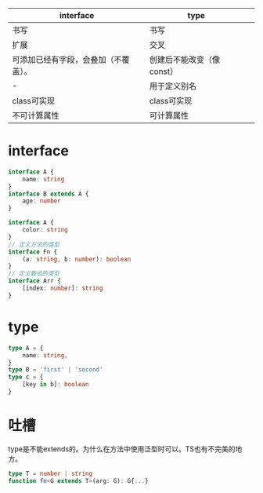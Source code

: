 |interface|type||
|-|-|-|
|书写|书写||
|扩展|交叉||
|可添加已经有字段，会叠加（不覆盖）。|创建后不能改变（像const）||
|-|用于定义别名||
|class可实现|class可实现||
|不可计算属性|可计算属性||

# interface
```ts
interface A {
    name: string
}
interface B extends A {
    age: number
}

interface A {
    color: string
}
// 定义方法的类型
interface Fn {
    (a: string, b: number): boolean
}
// 定义数组的类型
interface Arr {
    [index: number]: string
}
```

# type
```ts
type A = {
    name: string,
}
type B = 'first' | 'second'
type c = {
    [key in b]: boolean
}
```

# 吐槽
type是不能extends的。为什么在方法中使用泛型时可以。TS也有不完美的地方。  
```ts
type T = number | string
function fn<G extends T>(arg: G): G{...}
```
